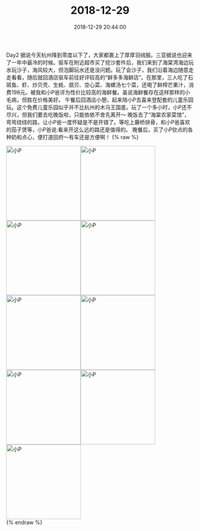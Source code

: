 ﻿---
title: "2018-12-29"
date: 2018-12-29 20:44:00
tags: 文字
categories: 妈妈
---
Day2 据说今天杭州降到零度以下了，大家都裹上了厚厚羽绒服。三亚据说也迎来了一年中最冷的时候。驱车在附近超市买了挖沙套件后，我们来到了海棠湾海边玩水玩沙子，海风较大，但泡脚玩水还是没问题。玩了会沙子，我们沿着海边随意走走看看，随后就回酒店驱车前往好评较高的“鲜多多海鲜店”。在那里，三人吃了石斑鱼、虾、炒贝壳、生蚝、扇贝、空心菜、海螺汤七个菜，还喝了鲜榨芒果汁，消费198元。被我和小P爸评为性价比较高的海鲜餐。虽说海鲜餐存在这样那样的小毛病，但胜在价格美好。
午餐后回酒店小憩，起来陪小P去喜来登配套的儿童乐园玩。这个免费儿童乐园似乎并不比杭州的木马王国差。玩了一个多小时，小P还不尽兴，但我们要去吃晚饭啦，只能依依不舍先离开～
晚饭去了“海棠农家菜馆”，弯弯绕绕的路，让小P爸一度怀疑是不是开错了。等吃上藤桥排骨，和小P爸喜欢的茄子煲等，小P爸说:看来开这么远的路还是值得的。
晚餐后，买了小P钦点的各种奶和点心，便打道回府～有车还是方便啊！
{% raw %}
<div style="width:500 px">
<div style="float:left; width:100 px"><img src="/images/微信图片_20190213163004.jpg" width="200" alt="小P"></div>
<div style="float:left; width:100 px"><img src="/images/微信图片_20190213163008.jpg" width="200" alt="小P"></div>
<div style="float:left; width:100 px"><img src="/images/微信图片_20190213163013.jpg" width="200" alt="小P"></div>
<div style="float:left; width:100 px"><img src="/images/微信图片_20190213163019.jpg" width="200" alt="小P"></div>
<div style="float:left; width:100 px"><img src="/images/微信图片_20190213163024.jpg" width="200" alt="小P"></div>
<div style="float:left; width:100 px"><img src="/images/微信图片_20190213163029.jpg" width="200" alt="小P"></div>
<div style="float:left; width:100 px"><img src="/images/微信图片_20190213163035.jpg" width="200" alt="小P"></div>
<div style="float:left; width:100 px"><img src="/images/微信图片_20190213163040.jpg" width="200" alt="小P"></div>
<div style="float:left; width:100 px"><img src="/images/微信图片_20190213163046.jpg" width="200" alt="小P"></div>
<div style="clear:both"></div>
</div>
{% endraw %}